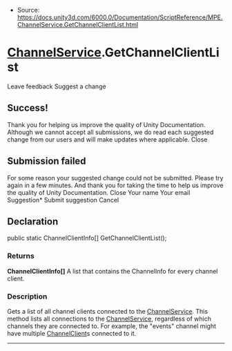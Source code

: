 * Source: https://docs.unity3d.com/6000.0/Documentation/ScriptReference/MPE.ChannelService.GetChannelClientList.html

#  [ChannelService](https://docs.unity3d.com/6000.0/Documentation/ScriptReference/MPE.ChannelService.html).GetChannelClientList
Leave feedback
Suggest a change
## Success!
Thank you for helping us improve the quality of Unity Documentation. Although we cannot accept all submissions, we do read each suggested change from our users and will make updates where applicable.
Close
## Submission failed
For some reason your suggested change could not be submitted. Please <a>try again</a> in a few minutes. And thank you for taking the time to help us improve the quality of Unity Documentation.
Close
Your name Your email Suggestion* Submit suggestion
Cancel
## Declaration
public static ChannelClientInfo[] GetChannelClientList(); 
### Returns
**ChannelClientInfo[]** A list that contains the ChannelInfo for every channel client. 
### Description
Gets a list of all channel clients connected to the [ChannelService](https://docs.unity3d.com/6000.0/Documentation/ScriptReference/MPE.ChannelService.html).
This method lists all connections to the [ChannelService](https://docs.unity3d.com/6000.0/Documentation/ScriptReference/MPE.ChannelService.html), regardless of which channels they are connected to. For example, the "events" channel might have multiple [ChannelClient](https://docs.unity3d.com/6000.0/Documentation/ScriptReference/MPE.ChannelClient.html)s connected to it.
* * *

